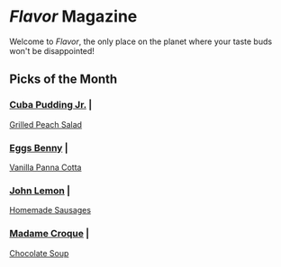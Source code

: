 # _Flavor_ Magazine

Welcome to _Flavor_, the only place on the planet where your taste buds won't be disappointed!



## Picks of the Month

### [Cuba Pudding Jr.](writer/cuba-pudding-jr.md) |

[Grilled Peach Salad](recipe/jan/grilled-peach-salad.md)

### [Eggs Benny](writer/eggs-benny.md) |

[Vanilla Panna Cotta](recipe/jan/vanilla-panna-cotta.md)

### [John Lemon](writer/john-lemon.md) |

[Homemade Sausages](recipe/jan/homemade-sausages.md)

### [Madame Croque](writer/madame-croque.md) |

[Chocolate Soup](recipe/jan/chocolate-soup.md)
